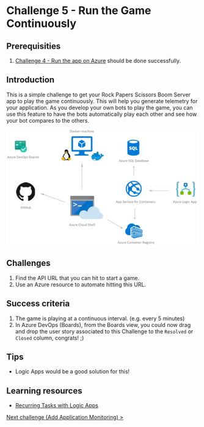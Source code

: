 # Challenge 5 - Run the Game Continuously

## Prerequisities

1. [Challenge 4 - Run the app on Azure](./RunOnAzure.md) should be done successfully.

## Introduction

This is a simple challenge to get your Rock Papers Scissors Boom Server app to play the game continuously. This will help you generate telemetry for your application. As you develop your own bots to play the game, you can use this feature to have the bots automatically play each other and see how your bot compares to the others.

![Run the game continuously](../docs/RunTheGameContinuously.png)

## Challenges

1. Find the API URL that you can hit to start a game.
1. Use an Azure resource to automate hitting this URL.

## Success criteria

1. The game is playing at a continuous interval. (e.g. every 5 minutes)
1. In Azure DevOps (Boards), from the Boards view, you could now drag and drop the user story associated to this Challenge to the `Resolved` or `Closed` column, congrats! ;)

## Tips

* Logic Apps would be a good solution for this!

## Learning resources

* [Recurring Tasks with Logic Apps](https://docs.microsoft.com/en-us/azure/connectors/connectors-native-recurrence)

[Next challenge (Add Application Monitoring) >](./AddApplicationMonitoring.md)
